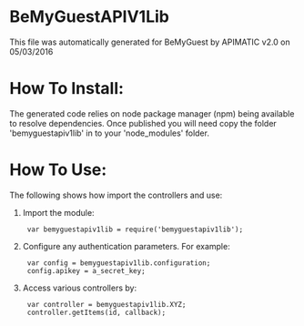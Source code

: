 BeMyGuestAPIV1Lib
=================
This file was automatically generated for BeMyGuest by APIMATIC v2.0 on 05/03/2016


How To Install: 
=============
The generated code relies on node package manager (npm) being available to resolve dependencies.
Once published you will need copy the folder 'bemyguestapiv1lib' in to your 'node_modules' folder.

  
How To Use:
===========
The following shows how import the controllers and use:

1) Import the module:

        var bemyguestapiv1lib = require('bemyguestapiv1lib');
2) Configure any authentication parameters. For example:

        var config = bemyguestapiv1lib.configuration;
        config.apikey = a_secret_key;

3) Access various controllers by:

        var controller = bemyguestapiv1lib.XYZ;
        controller.getItems(id, callback);
    

